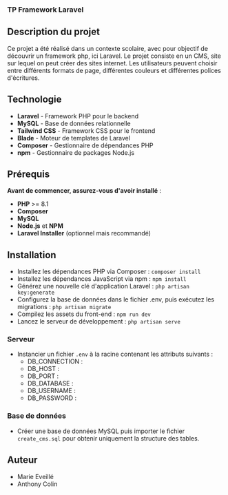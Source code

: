 ### TP Framework Laravel

## Description du projet 
Ce projet a été réalisé dans un contexte scolaire, avec pour objectif de découvrir un framework php, ici Laravel.
Le projet consiste en un CMS, site sur lequel on peut créer des sites internet. Les utilisateurs peuvent choisir entre différents formats de page, différentes couleurs et différentes polices d'écritures.

## Technologie 
- **Laravel** - Framework PHP pour le backend
- **MySQL** - Base de données relationnelle
- **Tailwind CSS** - Framework CSS pour le frontend
- **Blade** - Moteur de templates de Laravel
- **Composer** - Gestionnaire de dépendances PHP
 - **npm** - Gestionnaire de packages Node.js

## Prérequis
**Avant de commencer, assurez-vous d'avoir installé** :
- **PHP** >= 8.1
- **Composer**
- **MySQL**
- **Node.js** et **NPM**
- **Laravel Installer** (optionnel mais recommandé)

## Installation
- Installez les dépendances PHP via Composer : ``` composer install ```
- Installez les dépendances JavaScript via npm : ``` npm install ```
- Générez une nouvelle clé d'application Laravel : ``` php artisan key:generate ```
- Configurez la base de données dans le fichier .env, puis exécutez les migrations : ``` php artisan migrate ```
- Compilez les assets du front-end : ``` npm run dev ```
- Lancez le serveur de développement : ``` php artisan serve ```

### **Serveur**
- Instancier un fichier ```.env``` à la racine contenant les attributs suivants : 
   - DB_CONNECTION : 
   - DB_HOST : 
   - DB_PORT : 
   - DB_DATABASE : 
   - DB_USERNAME : 
   - DB_PASSWORD :
  
### **Base de données**
- Créer une base de données MySQL puis importer le fichier ```create_cms.sql``` pour obtenir uniquement la structure des tables.

## Auteur
- Marie Eveillé
- Anthony Colin

